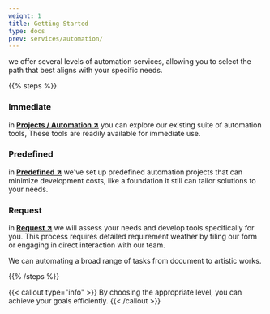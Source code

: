 ```yaml
---
weight: 1
title: Getting Started
type: docs
prev: services/automation/
---
```


we offer several levels of automation services, allowing you to select the path that best aligns with your specific needs.

{{% steps %}}

### Immediate

in [**Projects / Automation ↗**](../../../projects/automation) you can explore our existing suite of automation tools, These tools are readily available for immediate use.

### Predefined

in [**Predefined ↗**](../predefined) we've set up predefined automation projects that can minimize development costs, like a foundation it still can tailor solutions to your needs.

### Request

in [**Request ↗**](../request) we will assess your needs and develop tools specifically for you. This process requires detailed requirement weather by filing our form or engaging in direct interaction with our team.

We can automating a broad range of tasks from document to artistic works.

{{% /steps %}}

{{< callout type="info" >}}
  By choosing the appropriate level, you can achieve your goals efficiently.
{{< /callout >}}
